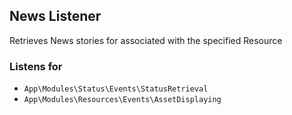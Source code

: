 ## News Listener

Retrieves News stories for associated with the specified Resource

### Listens for

* `App\Modules\Status\Events\StatusRetrieval`
* `App\Modules\Resources\Events\AssetDisplaying`
